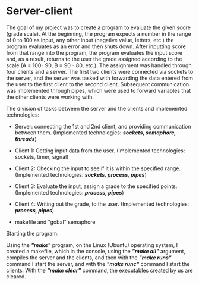 # Server-client
The goal of my project was to create a program to evaluate the given score (grade scale). At the beginning, the program expects a number in the range of 0 to 100 as input, any other input (negative value, letters, etc.) the program evaluates as an error and then shuts down. After inputting score from that range into the program, the program evaluates the input score and, as a result, returns to the user the grade assigned according to the scale (A = 100- 90, B = 90 - 80, etc.).
The assignment was handled through four clients and a server. The first two clients were connected via sockets to the server, and the server was tasked with forwarding the data entered from the user to the first client to the second client. Subsequent communication was implemented through pipes, which were used to forward variables that the other clients were working with.

The division of tasks between the server and the clients and implemented technologies:

- Server: connecting the 1st and 2nd client, and providing communication between them. (Implemented technologies: _**sockets, semaphore, threads**_)

- Client 1: Getting input data from the user. (Implemented technologies: sockets, timer, signal)

- Client 2: Checking the input to see if it is within the specified range. (Implemented technologies: **_sockets, process, pipes_**)

- Client 3: Evaluate the input, assign a grade to the specified points. (Implemented technologies: _**process, pipes**_)

- Client 4: Writing out the grade, to the user.  (Implemented technologies: **_process, pipes_**)

+ makefile and "gobal" semaphore

Starting the program:

Using the **_"make"_** program, on the Linux (Ubuntu) operating system, I created a makefile, which in the console, using the _**"make all"**_ argument, compiles the server and the clients, and then with the _**"make runs"**_ command I start the server, and with the _**"make runc"**_ command I start the clients. With the _**"make clear"**_ command, the executables created by us are cleared.
